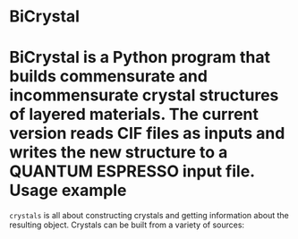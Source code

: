 # BiCrystal
BiCrystal is a Python program that builds commensurate and incommensurate crystal structures of layered materials. The current version reads CIF files as inputs and writes the new structure to a QUANTUM ESPRESSO input file.
Usage example
=============

``crystals`` is all about constructing crystals and getting information about the resulting object. Crystals can be built from a variety of sources:
